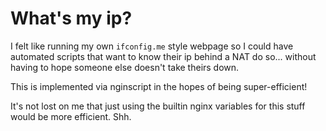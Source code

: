 # What's my ip?

I felt like running my own `ifconfig.me` style webpage so I could have
automated scripts that want to know their ip behind a NAT do so... without
having to hope someone else doesn't take theirs down.

This is implemented via nginscript in the hopes of being super-efficient!

It's not lost on me that just using the builtin nginx variables for this stuff would be more efficient. Shh.
